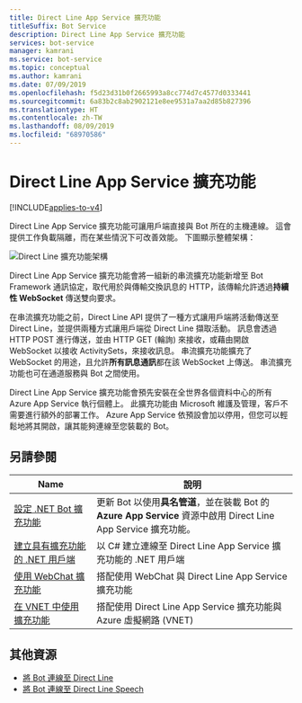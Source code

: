 ```yaml
---
title: Direct Line App Service 擴充功能
titleSuffix: Bot Service
description: Direct Line App Service 擴充功能
services: bot-service
manager: kamrani
ms.service: bot-service
ms.topic: conceptual
ms.author: kamrani
ms.date: 07/09/2019
ms.openlocfilehash: f5d23d31b0f2665993a8cc774d7c4577d0333441
ms.sourcegitcommit: 6a83b2c8ab2902121e8ee9531a7aa2d85b827396
ms.translationtype: HT
ms.contentlocale: zh-TW
ms.lasthandoff: 08/09/2019
ms.locfileid: "68970586"
---
```

# <a name="direct-line-app-service-extension"></a>Direct Line App Service 擴充功能

[!INCLUDE[applies-to-v4](includes/applies-to.md)]

Direct Line App Service 擴充功能可讓用戶端直接與 Bot 所在的主機連線。 這會提供工作負載隔離，而在某些情況下可改善效能。 下圖顯示整體架構：

![Direct Line 擴充功能架構](./media/channels/direct-line-extension-architecture.png)

Direct Line App Service 擴充功能會將一組新的串流擴充功能新增至 Bot Framework 通訊協定，取代用於與傳輸交換訊息的 HTTP，該傳輸允許透過**持續性 WebSocket** 傳送雙向要求。

在串流擴充功能之前，Direct Line API 提供了一種方式讓用戶端將活動傳送至 Direct Line，並提供兩種方式讓用戶端從 Direct Line 擷取活動。 訊息會透過 HTTP POST 進行傳送，並由 HTTP GET (輪詢) 來接收，或藉由開啟 WebSocket 以接收 ActivitySets，來接收訊息。
串流擴充功能擴充了 WebSocket 的用途，且允許**所有訊息通訊**都在該 WebSocket 上傳送。 串流擴充功能也可在通道服務與 Bot 之間使用。

Direct Line App Service 擴充功能會預先安裝在全世界各個資料中心的所有 Azure App Service 執行個體上。 此擴充功能由 Microsoft 維護及管理，客戶不需要進行額外的部署工作。 Azure App Service 依預設會加以停用，但您可以輕鬆地將其開啟，讓其能夠連線至您裝載的 Bot。


## <a name="see-also"></a>另請參閱

|Name|說明|
|---|---|
|[設定 .NET Bot 擴充功能](bot-service-channel-directline-extension-net-bot.md)|更新 Bot 以使用**具名管道**，並在裝載 Bot 的 **Azure App Service** 資源中啟用 Direct Line App Service 擴充功能。  |
|[建立具有擴充功能的 .NET 用戶端](bot-service-channel-directline-extension-net-client.md)|以 C# 建立連線至 Direct Line App Service 擴充功能的 .NET 用戶端|
|[使用 WebChat 擴充功能](bot-service-channel-directline-extension-webchat-client.md)|搭配使用 WebChat 與 Direct Line App Service 擴充功能|
|[在 VNET 中使用擴充功能](bot-service-channel-directline-extension-vnet.md)|搭配使用 Direct Line App Service 擴充功能與 Azure 虛擬網路 (VNET)|

## <a name="addtional-resources"></a>其他資源

- [將 Bot 連線至 Direct Line](bot-service-channel-connect-directline.md)
- [將 Bot 連線至 Direct Line Speech](bot-service-channel-connect-directlinespeech.md)
